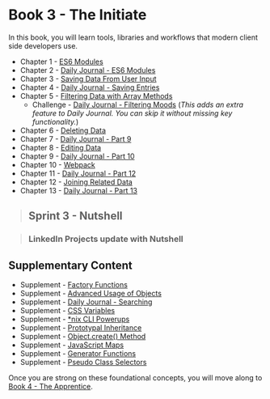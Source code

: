 # Book 3 - The Initiate

In this book, you will learn tools, libraries and workflows that modern client side developers use.

* Chapter 1 - [ES6 Modules](./chapters/JS_ES6_MODULES.md)
* Chapter 2 - [Daily Journal - ES6 Modules](./chapters/DAILY_JOURNAL_ES6_MODULES.md)
* Chapter 3 - [Saving Data From User Input](./chapters/USER_INPUT.md)
* Chapter 4 - [Daily Journal - Saving Entries](./chapters/DAILY_JOURNAL_SAVING_ENTRIES.md)
* Chapter 5 - [Filtering Data with Array Methods](./chapters/JS_ARRAY_METHODS.md)
    - Challenge - [Daily Journal - Filtering Moods](./chapters/DAILY_JOURNAL_FILTERING_MOOD.md) (_This adds an extra feature to Daily Journal. You can skip it without missing key functionality._)
* Chapter 6 - [Deleting Data](./chapters/DELETE.md)
* Chapter 7 - [Daily Journal - Part 9](./chapters/DAILY_JOURNAL_DELETING_ENTRIES.md)
* Chapter 8 - [Editing Data](./chapters/UPDATE.md)
* Chapter 9 - [Daily Journal - Part 10](./chapters/DAILY_JOURNAL_EDITING_ENTRIES.md)
* Chapter 10 - [Webpack](./chapters/JS_WEBPACK.md)
* Chapter 11 - [Daily Journal - Part 12](./chapters/DAILY_JOURNAL_WEBPACK.md)
* Chapter 12 - [Joining Related Data](./chapters/JS_JOINING_DATA.md)
* Chapter 13 - [Daily Journal - Part 13](./chapters/DAILY_JOURNAL_MOOD_TABLE.md)

> ## Sprint 3 - Nutshell

> ### LinkedIn Projects update with Nutshell

## Supplementary Content
* Supplement - [Factory Functions](./chapters/JS_FACTORY_FUNCTION.md)
* Supplement - [Advanced Usage of Objects](./chapters/JS_OBJECT_METHODS_SPREAD.md)
* Supplement - [Daily Journal - Searching](./chapters/DAILY_JOURNAL_SEARCHING.md)
* Supplement - [CSS Variables](./chapters/CSS_VARIABLES.md)
* Supplement - [*nix CLI Powerups](./chapters/CLI_PERSONALIZATION.md)
* Supplement - [Prototypal Inheritance](./chapters/PROTOTYPAL.md)
* Supplement - [Object.create() Method](./chapters/JS_OBJECT_CREATE.md)
* Supplement - [JavaScript Maps](./chapters/JS_MAPS.md)
* Supplement - [Generator Functions](./chapters/JS_GENERATOR_FUNCTION.md)
* Supplement - [Pseudo Class Selectors](./chapters/CSS_PSEUDOCLASSES.md)

Once you are strong on these foundational concepts, you will move along to [Book 4 - The Apprentice](../book-4-the-apprentice/README.md).

